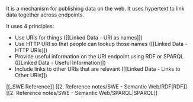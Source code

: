 It is a mechanism for publishing data on the web. It uses hypertext to link data together across endpoints.

It uses 4 principles:
- Use URIs for things ([[Linked Data - URI as names]])
- Use HTTP URI so that people can lookup those names ([[Linked Data - HTTP URIs]])
- Provide useful information on the URI endpoint using RDF or SPARQL ([[Linked Data - Useful Information]])
- Include links to other URIs that are relevant ([[Linked Data - Links to Other URIs]])

[[_SWE Reference]]
[[2. Reference notes/SWE - Semantic Web/RDF|RDF]]
[[2. Reference notes/SWE - Semantic Web/SPARQL|SPARQL]]